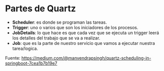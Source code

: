 # Partes de Quartz

- **Scheduler**: es donde se programan las tareas.
- **Trigger**: uno o varios que son los iniciadores de los procesos.
- **JobDetails**: lo que hace es que cada vez que se ejecuta un trigger leerá los detalles del trabajo que se va a realizar.
- **Job**: que es la parte de nuestro servicio que vamos a ejecutar nuestra tarea/logica. 

Fuente:
https://medium.com/@manvendrapsingh/quartz-scheduling-in-springboot-7cea1b7b19e7